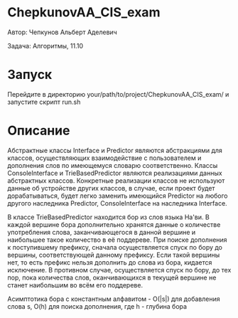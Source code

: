 # ChepkunovAA_CIS_exam
Автор: Чепкунов Альберт Аделевич

Задача: Алгоритмы, 11.10

# Запуск
Перейдите в директорию your/path/to/project/ChepkunovAA_CIS_exam/ и запустите скрипт run.sh

# Описание
Абстрактные классы Interface и Predictor являются абстракциями для классов, осуществляющих взаимодействие с пользователем и дополнения слов по имеющемуся словарю соответственно.
Классы ConsoleInterface и TrieBasedPredictor являются реализациями данных абстрактных классов. Конкретные реализации классов не используют данные об устройстве других классов, в случае, если проект будет дорабатываться, будет легко
заменить имеющийся Predictor на любого другого наследника Predictor, ConsoleInterface на наследника Interface. 

В классе TrieBasedPredictor находится бор из слов языка На'ви. В каждой вершине бора дополнительно хранятся данные о количестве употребления
слова, заканчивающегося в данной вершине и наибольшее такое количество в её поддереве. При поиске дополнения к поступившему префиксу, сначала осуществляется спуск по бору до вершины, соответствующей данному префиксу. 
Если такой вершины нет, то есть префикс нельзя дополнить до слова из бора, кидается исключение. В противном случае, осуществляется спуск по бору, до тех пор, пока количества слов, оканчивающихся в текущей вершине
не станет наибольшим во всём его поддереве.

Асимптотика бора с константным алфавитом - O(\|s\|) для добавления слова s, O(h) для поиска дополнения, где h - глубина бора
